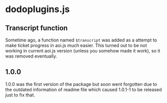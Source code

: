 # dodoplugins.js

## Transcript function

Sometime ago, a function named `$transcript` was added as a attempt to make ticket progress in aoi.js much easier. This turned out to be not working in current aoi.js version (unless you somehow made it work), so it was removed eventually.

## 1.0.0

1.0.0 was the first version of the package but soon went forgotten due to the outdated information of readme file which caused 1.0.1-1 to be released just to fix that.
